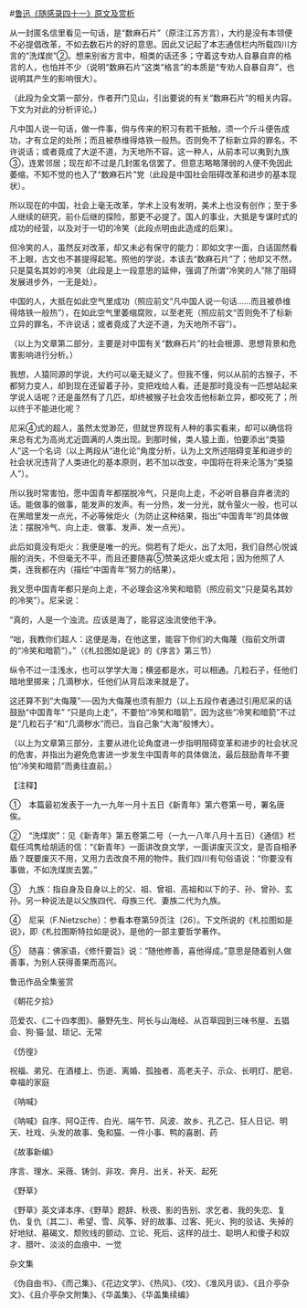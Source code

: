 #[鲁迅《随感录四十一》原文及赏析](https://www.vrrw.net/wx/7557.html)

从一封匿名信里看见一句话，是“数麻石片”（原注江苏方言），大约是没有本领便不必提倡改革，不如去数石片的好的意思。因此又记起了本志通信栏内所载四川方言的“洗煤炭”②。想来别省方言中，相类的话还多；守着这专劝人自暴自弃的格言的人，也怕并不少（说明“数麻石片”这类“格言”的本质是“专劝人自暴自弃”，也说明其产生的影响很大）。

（此段为全文第一部分，作者开门见山，引出要说的有关“数麻石片”的相关内容。下文为对此的分析评论。）



凡中国人说一句话，做一件事，倘与传来的积习有若干抵触，须一个斤斗便告成功，才有立足的处所；而且被恭维得烙铁一般热。否则免不了标新立异的罪名，不许说话；或者竟成了大逆不道，为天地所不容。这一种人，从前本可以夷到九族③，连累邻居；现在却不过是几封匿名信罢了。但意志略略薄弱的人便不免因此萎缩，不知不觉的也入了“数麻石片”党（此段是中国社会阻碍改革和进步的基本现状）。

所以现在的中国，社会上毫无改革，学术上没有发明，美术上也没有创作；至于多人继续的研究，前仆后继的探险，那更不必提了。国人的事业，大抵是专谋时式的成功的经营，以及对于一切的冷笑（此段点明由此造成的后果）。

但冷笑的人，虽然反对改革，却又未必有保守的能力：即如文字一面，白话固然看不上眼，古文也不甚提得起笔。照他的学说，本该去“数麻石片”了；他却又不然，只是莫名其妙的冷笑（此段是上一段意思的延伸，强调了所谓“冷笑的人”除了阻碍发展进步外，一无是处）。

中国的人，大抵在如此空气里成功（照应前文“凡中国人说一句话……而且被恭维得烙铁一般热”），在如此空气里萎缩腐败，以至老死（照应前文“否则免不了标新立异的罪名，不许说话；或者竟成了大逆不道，为天地所不容”）。

（以上为文章第二部分，主要是对中国有关“数麻石片”的社会根源、思想背景和危害影响进行分析。）

我想，人猿同源的学说，大约可以毫无疑义了。但我不懂，何以从前的古猴子，不都努力变人，却到现在还留着子孙，变把戏给人看。还是那时竟没有一匹想站起来学说人话呢？还是虽然有了几匹，却终被猴子社会攻击他标新立异，都咬死了；所以终于不能进化呢？

尼采④式的超人，虽然太觉渺茫，但就世界现有人种的事实看来，却可以确信将来总有尤为高尚尤近圆满的人类出现。到那时候，类人猿上面，怕要添出“类猿人”这一个名词（以上两段从“进化论”角度分析，认为上文所述阻碍变革和进步的社会状况违背了人类进化的基本原则，若不加以改变，中国将在将来沦落为“类猿人”）。

所以我时常害怕，愿中国青年都摆脱冷气，只是向上走，不必听自暴自弃者流的话。能做事的做事，能发声的发声。有一分热，发一分光，就令萤火一般，也可以在黑暗里发一点光，不必等候炬火（为防止这种结果，指出“中国青年”的具体做法：摆脱冷气、向上走、做事、发声、发一点光）。

此后如竟没有炬火：我便是唯一的光。倘若有了炬火，出了太阳，我们自然心悦诚服的消失，不但毫无不平，而且还要随喜⑤赞美这炬火或太阳；因为他照了人类，连我都在内（描绘“中国青年”努力的结果）。

我又愿中国青年都只是向上走，不必理会这冷笑和暗箭（照应前文“只是莫名其妙的冷笑”）。尼采说：

“真的，人是一个浊流。应该是海了，能容这浊流使他干净。

“咄，我教你们超人：这便是海，在他这里，能容下你们的大侮蔑（指前文所谓的“冷笑和暗箭”）。”（《札拉图如是说》的《序言》第三节）

纵令不过一洼浅水，也可以学学大海；横竖都是水，可以相通。几粒石子，任他们暗地里掷来；几滴秽水，任他们从背后泼来就是了。

这还算不到“大侮蔑”──因为大侮蔑也须有胆力（以上五段作者通过引用尼采的话鼓励“中国青年” “只是向上走”，不要怕“冷笑和暗箭”，因为这些“冷笑和暗箭”不过是“几粒石子”和“几滴秽水”而已，当自己象“大海”般博大）。

（以上为文章第三部分，主要从进化论角度进一步指明阻碍变革和进步的社会状况的危害，并指出为避免危害进一步发生中国青年的具体做法，最后鼓励青年不要怕“冷笑和暗箭”而勇往直前。）



【注释】

①　本篇最初发表于一九一九年一月十五日《新青年》第六卷第一号，署名唐俟。

②　“洗煤炭”：见《新青年》第五卷第二号（一九一八年八月十五日）《通信》栏载任鸿隽给胡适的信：“《新青年》一面讲改良文学，一面讲废灭汉文，是否自相矛盾？既要废灭不用，又用力去改良不用的物件。我们四川有句俗语说：“你要没有事做，不如洗煤炭去罢。”

③　九族：指自身及自身以上的父、祖、曾祖、高祖和以下的子、孙、曾孙、玄孙。另一种说法是以父族四代、母族三代、妻族二代为九族。

④　尼采（F.Nietzsche）：参看本卷第59页注〔26〕。下文所说的《札拉图如是说》，即《札拉图斯特拉如是说》，是他的一部主要哲学著作。

⑤　随喜：佛家语，《修忏要旨》说：“随他修善，喜他得成。”意思是随着别人做善事，为别人获得善果而高兴。

鲁迅作品全集鉴赏

《朝花夕拾》

范爱农、《二十四孝图》、藤野先生、阿长与山海经、从百草园到三味书屋、五猖会、狗·猫·鼠、琐记、无常

《仿徨》

祝福、弟兄、在酒楼上、伤逝、离婚、孤独者、高老夫子、示众、长明灯、肥皂、幸福的家庭

《呐喊》

《呐喊》自序、阿Q正传、白光、端午节、风波、故乡、孔乙己、狂人日记、明天、社戏、头发的故事、兔和猫、一件小事、鸭的喜剧、药

《故事新编》

序言、理水、采薇、铸剑、非攻、奔月、出关、补天、起死

《野草》

《野草》英文译本序、《野草》题辞、秋夜、影的告别、求乞者、我的失恋、复仇、复仇〔其二〕、希望、雪、风筝、好的故事、过客、死火、狗的驳诘、失掉的好地狱、墓碣文、颓败线的颤动、立论、死后、这样的战士、聪明人和傻子和奴才、腊叶、淡淡的血痕中、一觉

杂文集

《伪自由书》、《而己集》、《花边文学》、《热风》、《坟》、《准风月谈》、《且介亭杂文》、《且介亭杂文附集》、《华盖集》、《华盖集续编》

